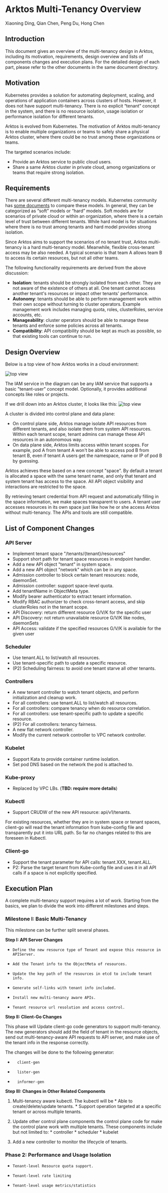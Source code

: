 # Arktos Multi-Tenancy Overview

Xiaoning Ding, Qian Chen, Peng Du, Hong Chen

## Introduction

This document gives an overview of the multi-tenancy design in Arktos, including its motivation, requirements, design overview and lists of components changes and execution plans. For the detailed design of each part, please refer to the other documents in the same document directory.

## Motivation

Kubernetes provides a solution for automating deployment, scaling, and operations of application containers across clusters of hosts. However, it does not have support multi-tenancy. There is no explicit “tenant” concept in the system, and there is no resource isolation, usage isolation or performance isolation for different tenants.

Arktos is evolved from Kubernetes. The motivation of Arktos multi-tenancy is to enable multiple organizations or teams to safely share a physical Arktos cluster, where there could be no trust among these organizations or teams. 

The targeted scenarios include:

* Provide an Arktos service to public cloud users.
* Share a same Arktos cluster in private cloud, among organizations or teams that require strong isolation.

## Requirements

There are several different multi-tenancy models. Kubernetes community has [some documents](https://docs.google.com/document/d/15w1_fesSUZHv-vwjiYa9vN_uyc--PySRoLKTuDhimjc/edit#heading=h.3dawx97e3hz6) to compare these models. In general, they can be categorized as “soft” models or “hard” models. Soft models are for scenarios of private cloud or within an organization, where there is a certain level of trust between different tenants. While hard model is for situations where there is no trust among tenants and hard model provides strong isolation.

Since Arktos aims to support the scenarios of no tenant trust, Arktos multi-tenancy is a hard multi-tenancy model. Meanwhile, flexible cross-tenant access may be also needed. A typical scenario is that team A allows team B to access its certain resources, but not all other teams.

The following functionality requirements are derived from the above discussion:

* **Isolation**: tenants should be strongly isolated from each other. They are not aware of the existence of others at all. One tenant cannot access another tenant's resources or impact other tenants' performance. 
* **Autonomy**: tenants should be able to perform management work within their own scope without turning to cluster operators. Example management work includes managing quota, roles, clusterRoles, service accounts, etc. 
* **Manageability**: cluster operators should be able to manage these tenants and enforce some policies across all tenants.
* **Compatibility**: API compatibility should be kept as much as possible, so that existing tools can continue to run.

## Design Overview

Below is a top view of how Arktos works in a cloud environment:

![top view]( https://github.com/futurewei-cloud/arktos/docs/design-proposals/images/multi-tenancy-overview1.png "top view")

The IAM service in the diagram can be any IAM service that supports a basic "tenant-user" concept model. Optionally, it provides additional concepts like roles or projects.

If we drill down into an Arktos cluster, it looks like this:
![top view]( https://github.com/futurewei-cloud/arktos/docs/design-proposals/images/multi-tenancy-overview2.png "cluster view")

A cluster is divided into control plane and data plane:

 * On control plane side, Arktos manage isolate API resources from different tenants, and also isolate them from system API resources. Within each tenant scope, tenant admins can manage these API resources in an autonomous way.
*  On data plane side, Arktos limits access within tenant scopes. For example, pod A from tenant A won't be able to access pod B from tenant B, even if tenant A users get the namespace, name or IP of pod B by guessing.

Arktos achieves these based on a new concept "space". By default a tenant is allocated a space with the same tenant name, and only that tenant and system tenant has access to the space. All API object visibility and interactions are restricted to the space.

By retrieving tenant credential from API request and automatically filling in the space information, we make spaces transparent to users. A tenant user accesses resources in its own space just like how he or she access Arktos without multi-tenancy. The APIs and tools are still compatible.


## List of Component Changes

### API Server

* Implement tenant space "/tenants/{tenant}/resources"
* Support short path for tenant space resources in endpoint handler.
* Add a new API object "tenant" in system space.
* Add a new API object "network" which can be in any space.
* Admission controller to block certain tenant resources: node, daemonSet.
* Admission controller: support space-level quota. 
* Add tenantName in ObjectMeta type.
* Modify bearer authenticator to extract tenant information.
* Modify RBAC authorizer to check cross-tenant access, and skip clusterRoles not in the tenant scope.
* API Discovery: return different resource G/V/K for the specific user
* API Discovery: not return unavailable resource G/V/K like nodes, daemonSets
* API Access: validate if the specified resources G/V/K is available for the given user

### Scheduler
* Use tenant.ALL to list/watch all resources.
* Use tenant-specific path to update a specific resource.
* (P2) Scheduling fairness: to avoid one tenant starve all other tenants.

### Controllers
* A new tenant controller to watch tenant objects, and perform initialization and cleanup work.
* For all controllers: use tenant.ALL to list/watch all resources.
* For all controllers: compare tenancy when do resource correlation.
* For all controllers: use tenant-specific path to update a specific resource.
* (P2) For all controllers: tenancy fairness.
* A new flat network controller.
* Modify the current network controller to VPC network controller.

### Kubelet
* Support Kata to provide container runtime isolation.
* Set pod DNS based on the network the pod is attached to. 

### Kube-proxy
* Replaced by VPC LBs. (**TBD: require more details**)

### Kubectl
* Support CRUDW of the new API resource: api/v1/tenants.

For existing resources, whether they are in system space or tenant spaces, client-go will read the tenant information from kube-config file and transparently put it into URL path. So far no changes related to this are foreseen in Kubectl. 

### Client-go

* Support the tenant parameter for API calls: tenant.XXX, tenant.ALL.
* P2: Parse the target tenant from Kube-config file and uses it in all API calls if a space is not explicitly specified.


## Execution Plan

A complete multi-tenancy support requires a lot of work. Starting from the basics, we plan to divide the work into different milestones and steps.  

### Milestone I: Basic Multi-Tenancy

This milestone can be further split several phases. 

**Step I: API Server Changes**
  
*     Define the new resource type of Tenant and expose this resource in APIServer.
*     Add the Tenant info to the ObjectMeta of resources.
*     Update the key path of the resources in etcd to include tenant info. 
*     Generate self-links with tenant info included.
*     Install new multi-tenancy aware APIs.
*     Tenant resource url resolution and access control.
    

**Step II: Client-Go Changes**

   This phase will Update client-go code generators to support multi-tenancy.  The new generators should add the field of tenant in the resource objects, send out multi-tenancy-aware API requests to API server, and make use of the tenant info in the response correctly. 
    
   The changes will be done to the following generator:
   
*       client-gen
*       lister-gen
*       informer-gen 

**Step III: Changes in Other Related Components**  

   1.	Multi-tenancy aware kubectl. The kubectl will be
      *	Able to create/delete/update tenants.
      *	Support operation targeted at a specific tenant or across multiple tenants.
      
   2.	Update other control plane components the control plane code for make the control plane work with multiple tenants. These components include but not limited to:
      * controller
      * scheduler
      * kubelet
      
   3. Add a new controller to monitor the lifecycle of tenants. 


### Phase 2: Performance and Usage Isolation ###

*     Tenant-level Resource quota support.
*     Tenant-level rate limiting
*     Tenant-level usage metrics/statistics
